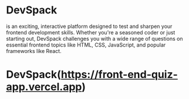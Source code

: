 # DevSpack
is an exciting, interactive platform designed to test and sharpen your frontend development skills. Whether you're a seasoned coder or just starting out, DevSpack challenges you with a wide range of questions on essential frontend topics like HTML, CSS, JavaScript, and popular frameworks like React.

# DevSpack(https://front-end-quiz-app.vercel.app)